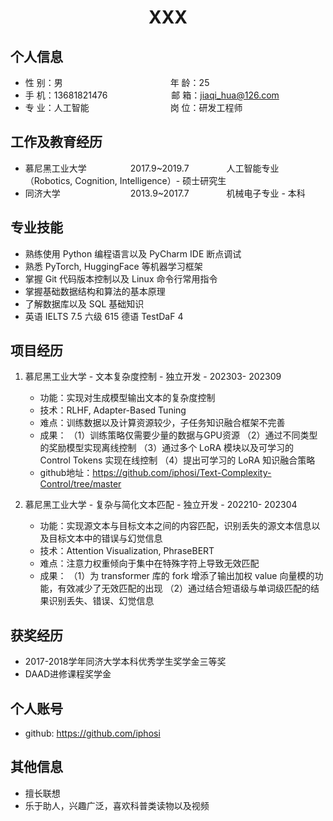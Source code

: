  <center>
     <h1>XXX</h1>
 </center>

## 个人信息 

* 性 别：男&emsp;&emsp;&emsp;&emsp;&emsp;&emsp;&emsp;&emsp;&emsp;&emsp;&emsp;&emsp; 年 龄：25  
* 手 机：13681821476 &emsp;&emsp;&emsp;&emsp;&emsp;&emsp;&emsp;邮 箱：jiaqi_hua@126.com    
* 专 业：人工智能 &emsp;&emsp;&emsp;&emsp;&emsp;&emsp;&emsp;&emsp;&emsp;岗 位：研发工程师

## 工作及教育经历
    
* 慕尼黑工业大学&emsp;&emsp;&emsp;&emsp;&emsp;2017.9~2019.7&emsp;&emsp;&emsp;&emsp; 人工智能专业（Robotics, Cognition, Intelligence）- 硕士研究生         
* 同济大学&emsp;&emsp;&emsp;&emsp;&emsp;&emsp;&emsp;&emsp;2013.9~2017.7&emsp;&emsp;&emsp;&emsp; 机械电子专业 - 本科  

## 专业技能

* 熟练使用 Python 编程语言以及 PyCharm IDE 断点调试
* 熟悉 PyTorch, HuggingFace 等机器学习框架
* 掌握 Git 代码版本控制以及 Linux 命令行常用指令
* 掌握基础数据结构和算法的基本原理
* 了解数据库以及 SQL 基础知识
* 英语 IELTS 7.5 六级 615 德语 TestDaF 4

## 项目经历

1. 慕尼黑工业大学 - 文本复杂度控制 - 独立开发 - 202303- 202309 
    * 功能：实现对生成模型输出文本的复杂度控制
    * 技术：RLHF, Adapter-Based Tuning
    * 难点：训练数据以及计算资源较少，子任务知识融合框架不完善
    * 成果：
      （1）训练策略仅需要少量的数据与GPU资源
      （2）通过不同类型的奖励模型实现离线控制
      （3）通过多个 LoRA 模块以及可学习的 Control Tokens 实现在线控制
      （4）提出可学习的 LoRA 知识融合策略
    * github地址：https://github.com/iphosi/Text-Complexity-Control/tree/master

2. 慕尼黑工业大学 - 复杂与简化文本匹配 - 独立开发 - 202210- 202304 
    * 功能：实现源文本与目标文本之间的内容匹配，识别丢失的源文本信息以及目标文本中的错误与幻觉信息
    * 技术：Attention Visualization, PhraseBERT
    * 难点：注意力权重倾向于集中在特殊字符上导致无效匹配
    * 成果：
      （1）为 transformer 库的 fork 增添了输出加权 value 向量模的功能，有效减少了无效匹配的出现
      （2）通过结合短语级与单词级匹配的结果识别丢失、错误、幻觉信息

## 获奖经历
* 2017-2018学年同济大学本科优秀学生奖学金三等奖
* DAAD进修课程奖学金

## 个人账号 
* github: https://github.com/iphosi

## 其他信息 
* 擅长联想
* 乐于助人，兴趣广泛，喜欢科普类读物以及视频 

